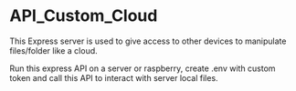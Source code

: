 # API_Custom_Cloud

This Express server is used to give access to other devices to manipulate files/folder like a cloud.

Run this express API on a server or raspberry, create .env with custom token and call this API to interact with server local files.
